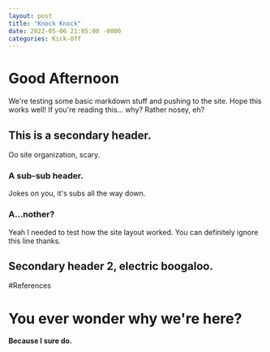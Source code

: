 ```yaml
---
layout: post
title: "Knock Knock"
date: 2022-05-06 21:05:00 -0000
categories: Kick-Off
---
```


# Good Afternoon
We're testing some basic markdown stuff and pushing to the site. Hope this works well! If you're reading this... why? Rather nosey, eh?

## This is a secondary header.
Oo site organization, scary.

### A sub-sub header.
Jokes on you, it's subs all the way down.

### A...nother? 
Yeah I needed to test how the site layout worked. You can definitely ignore this line thanks.

## Secondary header 2, electric boogaloo.
#References 

# You ever wonder why we're here?
**Because I sure do.**

